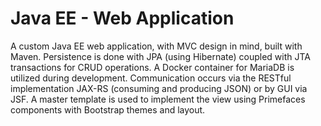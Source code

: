 # Java EE - Web Application

A custom Java EE web application, with MVC design in mind, built with Maven. 
Persistence is done with JPA (using Hibernate) coupled with JTA transactions for CRUD operations.
A Docker container for MariaDB is utilized during development.
Communication occurs via the RESTful implementation JAX-RS (consuming and producing JSON) or by GUI via JSF. 
A master template is used to implement the view using Primefaces components with Bootstrap themes and layout.



